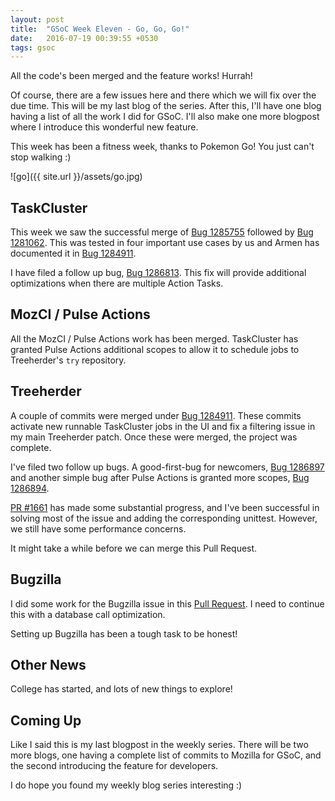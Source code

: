 ```yaml
---
layout: post
title:  "GSoC Week Eleven - Go, Go, Go!"
date:   2016-07-19 00:39:55 +0530
tags: gsoc
---
```

All the code's been merged and the feature works! Hurrah!

Of course, there are a few issues here and there which we will fix over the due time. This will be my last blog of the series. After this, I'll have one blog having a list of all the work I did for GSoC. I'll also make one more blogpost where I introduce this wonderful new feature.

This week has been a fitness week, thanks to Pokemon Go! You just can't stop walking :)

![go]({{ site.url }}/assets/go.jpg)

## TaskCluster

This week we saw the successful merge of [Bug 1285755](https://bugzilla.mozilla.org/show_bug.cgi?id=1285755) followed by [Bug 1281062](https://bugzilla.mozilla.org/show_bug.cgi?id=1281062). This was tested in four important use cases by us and Armen has documented it in [Bug 1284911](https://bugzilla.mozilla.org/show_bug.cgi?id=1284911).

I have filed a follow up bug, [Bug 1286813](https://bugzilla.mozilla.org/show_bug.cgi?id=1286813). This fix will provide additional optimizations when there are multiple Action Tasks.

## MozCI / Pulse Actions

All the MozCI / Pulse Actions work has been merged. TaskCluster has granted Pulse Actions additional scopes to allow it to schedule jobs to Treeherder's `try` repository.

## Treeherder

A couple of commits were merged under [Bug 1284911](https://bugzilla.mozilla.org/show_bug.cgi?id=1284911). These commits activate new runnable TaskCluster jobs in the UI and fix a filtering issue in my main Treeherder patch. Once these were merged, the project was complete.

I've filed two follow up bugs. A good-first-bug for newcomers, [Bug 1286897](https://bugzilla.mozilla.org/show_bug.cgi?id=1286897) and another simple bug after Pulse Actions is granted more scopes, [Bug 1286894](https://bugzilla.mozilla.org/show_bug.cgi?id=1286894).

[PR #1661](https://github.com/mozilla/treeherder/pull/1661) has made some substantial progress, and I've been successful in solving most of the issue and adding the corresponding unittest. However, we still have some performance concerns.

It might take a while before we can merge this Pull Request.

## Bugzilla

I did some work for the Bugzilla issue in this [Pull Request](https://github.com/mozilla-bteam/bmo/pull/14). I need to continue this with a database call optimization.

Setting up Bugzilla has been a tough task to be honest!

## Other News

College has started, and lots of new things to explore!

## Coming Up

Like I said this is my last blogpost in the weekly series. There will be two more blogs, one having a complete list of commits to Mozilla for GSoC, and the second introducing the feature for developers.

I do hope you found my weekly blog series interesting :)
